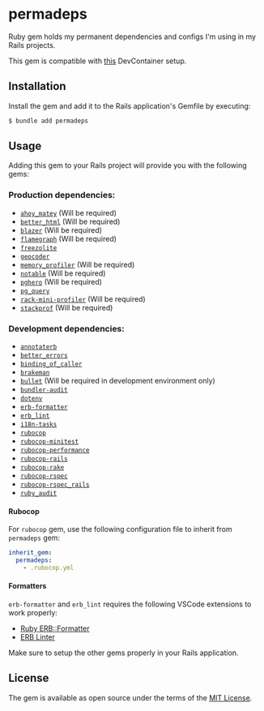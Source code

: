 # permadeps

Ruby gem holds my permanent dependencies and configs I'm using in my Rails projects.

This gem is compatible with [this](https://github.com/AliOsm/ruby-on-rails-devcontainer) DevContainer setup.

## Installation

Install the gem and add it to the Rails application's Gemfile by executing:

```bash
$ bundle add permadeps
```

## Usage

Adding this gem to your Rails project will provide you with the following gems:

### Production dependencies:
- [`ahoy_matey`](https://github.com/ankane/ahoy) (Will be required)
- [`better_html`](https://github.com/Shopify/better-html) (Will be required)
- [`blazer`](https://github.com/ankane/blazer) (Will be required)
- [`flamegraph`](https://github.com/SamSaffron/flamegraph) (Will be required)
- [`freezolite`](https://github.com/ruby-next/freezolite)
- [`geocoder`](https://github.com/alexreisner/geocoder)
- [`memory_profiler`](https://github.com/SamSaffron/memory_profiler) (Will be required)
- [`notable`](https://github.com/ankane/notable) (Will be required)
- [`pghero`](https://github.com/ankane/pghero) (Will be required)
- [`pg_query`](https://github.com/pganalyze/pg_query)
- [`rack-mini-profiler`](https://github.com/MiniProfiler/rack-mini-profiler) (Will be required)
- [`stackprof`](https://github.com/tmm1/stackprof) (Will be required)

### Development dependencies:
- [`annotaterb`](https://github.com/drwl/annotaterb)
- [`better_errors`](https://github.com/BetterErrors/better_errors)
- [`binding_of_caller`](https://github.com/banister/binding_of_caller)
- [`brakeman`](https://github.com/presidentbeef/brakeman)
- [`bullet`](https://github.com/flyerhzm/bullet) (Will be required in development environment only)
- [`bundler-audit`](https://github.com/rubysec/bundler-audit)
- [`dotenv`](https://github.com/bkeepers/dotenv)
- [`erb-formatter`](https://github.com/nebulab/erb-formatter)
- [`erb_lint`](https://github.com/Shopify/erb-lint)
- [`i18n-tasks`](https://github.com/glebm/i18n-tasks)
- [`rubocop`](https://github.com/rubocop/rubocop)
- [`rubocop-minitest`](https://github.com/rubocop/rubocop-minitest)
- [`rubocop-performance`](https://github.com/rubocop/rubocop-performance)
- [`rubocop-rails`](https://github.com/rubocop/rubocop-rails)
- [`rubocop-rake`](https://github.com/rubocop/rubocop-rake)
- [`rubocop-rspec`](https://github.com/rubocop/rubocop-rspec)
- [`rubocop-rspec_rails`](https://github.com/rubocop/rubocop-rspec_rails)
- [`ruby_audit`](https://github.com/civisanalytics/ruby_audit)

#### Rubocop

For `rubocop` gem, use the following configuration file to inherit from `permadeps` gem:

```yml
inherit_gem:
  permadeps:
    - .rubocop.yml
```

#### Formatters

`erb-formatter` and `erb_lint` requires the following VSCode extensions to work properly:
- [Ruby ERB::Formatter](https://marketplace.visualstudio.com/items?itemName=elia.erb-formatter)
- [ERB Linter](https://marketplace.visualstudio.com/items?itemName=manuelpuyol.erb-linter)

Make sure to setup the other gems properly in your Rails application.

## License

The gem is available as open source under the terms of the [MIT License](https://opensource.org/licenses/MIT).
